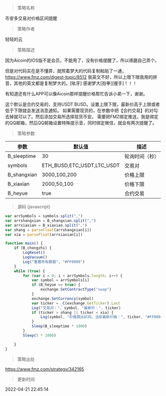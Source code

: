 
> 策略名称

币安多交易对价格区间提醒

> 策略作者

轻轻的云

> 策略描述

因为Aicoin的IOS版不是会员，不能用了，没有价格提醒了，所以琢磨自己弄个。

但是对代码实在是不懂弄，就照着梦大的代码复制粘贴了一通， https://www.fmz.com/digest-topic/8512
我英文不好，所以上限下限我用的拼音，其他的英文都是复制梦大的。[呲牙]
感谢梦大[抱拳][握手]！！！

有知道还有什么APP可以像Aicoin那样提醒价格帮忙告诉小弟一下，谢谢。

这个默认是合约交易的，支持USDT BUSD。设置上限下限，最新价高于上限或者低于下限就会发送消息通知。
如果需要现货的，在参数中把【合约交易】的对勾去掉就可以了。然后添加交易所选择现货币安。
需要把FMZ绑定推送，我是绑定的QQ邮箱，然后QQ邮箱设置特殊提示音，同时绑定微信，就会有两次提醒了。

> 策略参数



|参数|默认值|描述|
|----|----|----|
|B_sleeptime|30|轮询时间（秒）|
|symbols|ETH_BUSD,ETC_USDT,LTC_USDT|交易对|
|B_shangxian|3000,100,200|价格上限|
|B_xiaxian|2000,50,100|价格下限|
|B_heyue|true|合约交易|


> 源码 (javascript)

``` javascript
var arrSymbols = symbols.split(",")
var arrshangxian = B_shangxian.split(",")
var arrxiaxian = B_xiaxian.split(",")
var shang = parseFloat(arrshangxian[i])
var xia = parseFloat(arrxiaxian[i])

function main() {
    if (B_chongzhi) {
        LogReset()
        LogVacuum()
        Log("重置所有数据", "#FF0000")
    }
    while (true) {
        for (var i = 0; i < arrSymbols.length; i++) {
            var symbol = arrSymbols[i]
            if (B_heyue == true) {
                exchange.SetContractType("swap")
            }
            exchange.SetCurrency(symbol)
            var ticker = _C(exchange.GetTicker).Last
            Log("交易对：", symbol, "最新价：", ticker)
            if (ticker > shang || ticker < xia) {
                Log(symbol, "价格跳出区间，当前最新价格：", ticker, "#FF0000", "@")
            }
            Sleep(B_sleeptime * 1000)
        }
        Sleep(5 * 1000)

    }
}
```

> 策略出处

https://www.fmz.com/strategy/342165

> 更新时间

2022-04-21 22:45:14
